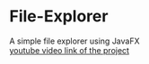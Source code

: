 # File-Explorer
A simple file explorer using JavaFX <br>
[youtube video link of the project](https://youtu.be/xtxEW2Zf3VY)

